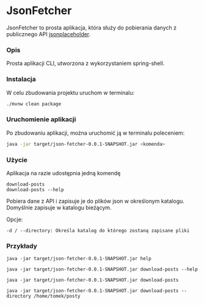 # JsonFetcher
JsonFetcher to prosta aplikacja, która służy do pobierania danych z publicznego API 
[jsonplaceholder](https://jsonplaceholder.typicode.com).

### Opis 
Prosta aplikacji CLI, utworzona z wykorzystaniem 
spring-shell. 

### Instalacja
W celu zbudowania projektu uruchom w terminalu:

```bash
./mvnw clean package
```


### Uruchomienie aplikacji

Po zbudowaniu aplikacji, można uruchomić ją w terminalu poleceniem:

```bash
java -jar target/json-fetcher-0.0.1-SNAPSHOT.jar <komenda>
```

### Użycie

Aplikacja na razie udostępnia jedną komendę
```
download-posts
download-posts --help
```

Pobiera dane z API i zapisuje je do plików json w określonym katalogu. 
Domyślnie zapisuje w katalogu bieżącym.

Opcje:
```
-d / --directory: Określa katalog do którego zostaną zapisane pliki
```

### Przykłady

```
java -jar target/json-fetcher-0.0.1-SNAPSHOT.jar help
```

```
java -jar target/json-fetcher-0.0.1-SNAPSHOT.jar download-posts --help
```

```
java -jar target/json-fetcher-0.0.1-SNAPSHOT.jar download-posts 
```

```
java -jar target/json-fetcher-0.0.1-SNAPSHOT.jar download-posts --directory /home/tomek/posty
```

